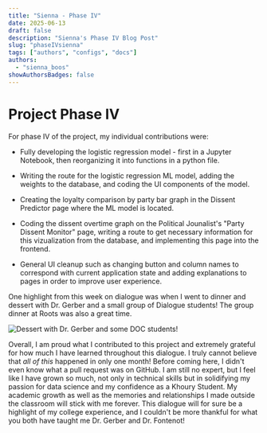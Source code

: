 ```yaml
---
title: "Sienna - Phase IV"
date: 2025-06-13
draft: false
description: "Sienna's Phase IV Blog Post"
slug: "phaseIVsienna"
tags: ["authors", "configs", "docs"]
authors:
  - "sienna_boos"
showAuthorsBadges: false
---
```


# Project Phase IV

For phase IV of the project, my individual contributions were:

- Fully developing the logistic regression model - first in a Jupyter Notebook, then reorganizing it into functions in a python file.

- Writing the route for the logistic regression ML model, adding the weights to the database, and coding the UI components of the model.

- Creating the loyalty comparison by party bar graph in the Dissent Predictor page where the ML model is located.

- Coding the dissent overtime graph on the Political Jounalist's "Party Dissent Monitor" page, writing a route to get necessary information for this vizualization from the database, and implementing this page into the frontend.

- General UI cleanup such as changing button and column names to correspond with current application state and adding explanations to pages in order to improve user experience.

One highlight from this week on dialogue was when I went to dinner and dessert with Dr. Gerber and a small group of Dialogue students! The group dinner at Roots was also a great time.

![Dessert with Dr. Gerber and some DOC students!](dessert.jpeg)

Overall, I am proud what I contributed to this project and extremely grateful for how much I have learned throughout this dialogue. I truly cannot believe that _all of this_ happened in only one month! Before coming here, I didn't even know what a pull request was on GitHub. I am still no expert, but I feel like I have grown so much, not only in technical skills but in solidifying my passion for data science and my confidence as a Khoury Student. My academic growth as well as the memories and relationships I made outside the classroom will stick with me forever. This dialogue will for sure be a highlight of my college experience, and I couldn't be more thankful for what you both have taught me Dr. Gerber and Dr. Fontenot!